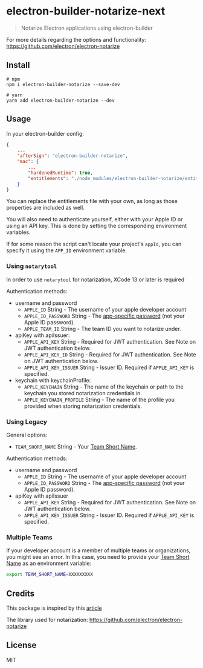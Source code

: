 # electron-builder-notarize-next

> Notarize Electron applications using electron-builder

For more details regarding the options and functionality: https://github.com/electron/electron-notarize

## Install

```
# npm
npm i electron-builder-notarize --save-dev

# yarn
yarn add electron-builder-notarize --dev
```


## Usage

In your electron-builder config:

```json
{
	...
	"afterSign": "electron-builder-notarize",
	"mac": {
		...
		"hardenedRuntime": true,
		"entitlements": "./node_modules/electron-builder-notarize/entitlements.mac.inherit.plist",
	}
}
```

You can replace the entitlements file with your own, as long as those properties are included as well.

You will also need to authenticate yourself, either with your Apple ID or using an API key. This is done by setting the corresponding environment variables.

If for some reason the script can't locate your project's `appId`, you can specify it using the `APP_ID` environment variable.

### Using `notarytool`

In order to use `notarytool` for notarization, XCode 13 or later is required

Authentication methods:
- username and password
  - `APPLE_ID` String - The username of your apple developer account
  - `APPLE_ID_PASSWORD` String - The [app-specific password](https://support.apple.com/HT204397) (not your Apple ID password).
  - `APPLE_TEAM_ID` String - The team ID you want to notarize under.
- apiKey with apiIssuer:
  - `APPLE_API_KEY` String - Required for JWT authentication. See Note on JWT authentication below.
  - `APPLE_API_KEY_ID` String - Required for JWT authentication. See Note on JWT authentication below.
  - `APPLE_API_KEY_ISSUER` String - Issuer ID. Required if `APPLE_API_KEY` is specified.
- keychain with keychainProfile:
  - `APPLE_KEYCHAIN` String - The name of the keychain or path to the keychain you stored notarization credentials in.
  - `APPLE_KEYCHAIN_PROFILE` String - The name of the profile you provided when storing notarization credentials.

### Using Legacy

General options:
- `TEAM_SHORT_NAME` String - Your [Team Short Name](#notes-on-your-team-short-name).

Authentication methods:
- username and password
  - `APPLE_ID` String - The username of your apple developer account
  - `APPLE_ID_PASSWORD` String - The [app-specific password](https://support.apple.com/HT204397) (not your Apple ID password).
- apiKey with apiIssuer
  - `APPLE_API_KEY` String - Required for JWT authentication. See Note on JWT authentication below.
  - `APPLE_API_KEY_ISSUER` String - Issuer ID. Required if `APPLE_API_KEY` is specified.

### Multiple Teams

If your developer account is a member of multiple teams or organizations, you might see an error. In this case, you need to provide your [Team Short Name](https://github.com/electron/electron-notarize#notes-on-your-team-short-name) as an environment variable:

```sh
export TEAM_SHORT_NAME=XXXXXXXXX
```

## Credits

This package is inspired by this [article](https://medium.com/@TwitterArchiveEraser/notarize-electron-apps-7a5f988406db)

The library used for notarization: https://github.com/electron/electron-notarize

## License

MIT
